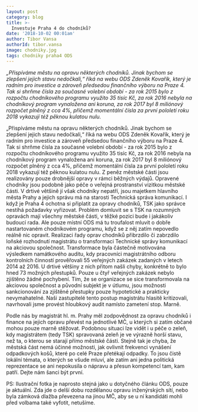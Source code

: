 ```yaml
---
layout: post
category: blog
title: >-  
  Investuje Praha 4 do chodníků?
date: '2018-10-02 00:01am'
author: Tibor Vansa
authorId: tibor.vansa
image: chodniky.jpg
tags: chodniky praha4 ODS
---
```


<i>„Přispíváme městu na opravu některých chodníků. Jinak bychom se zlepšení jejich stavu nedočkali,“ říká na webu ODS Zdeněk Kovařík, který je radním pro investice a zároveň předsedou finančního výboru na Praze 4. Tak si shrňme čísla za současné volební období - za rok 2015 bylo z rozpočtu chodníkového programu využito 35 tisíc Kč, za rok 2016 nebyla na chodníkový program vynaložena ani koruna, za rok 2017 byl 8 miliónový rozpočet plněný z cca 4%, přičemž momentální čísla za první pololetí roku 2018 vykazují též pěknou kulatou nulu. </i>


„Přispíváme městu na opravu některých chodníků. Jinak bychom se zlepšení jejich stavu nedočkali,“ říká na webu ODS Zdeněk Kovařík, který je radním pro investice a zároveň předsedou finančního výboru na Praze 4. Tak si shrňme čísla za současné volební období - za rok 2015 bylo z rozpočtu chodníkového programu využito 35 tisíc Kč, za rok 2016 nebyla na chodníkový program vynaložena ani koruna, za rok 2017 byl 8 miliónový rozpočet plněný z cca 4%, přičemž momentální čísla za první pololetí roku 2018 vykazují též pěknou kulatou nulu. Z peněz městské části jsou realizovány pouze drobnější opravy v rámci běžných výdajů. 
Opravené chodníky jsou podobně jako péče o veřejná prostranství vizitkou městské části. V drtivé většině jí však chodníky nepatří, jsou majetkem hlavního města Prahy a jejich správu má na starosti Technická správa komunikací. I když je Praha 4 ochotna si připlatit za opravy chodníků, TSK jako správce nestíhá požadavky vyřizovat. Problém domluvit se s TSK na rozumných opravách mají všechny městské části, v těžké pozici bude i jakákoliv budoucí rada. Ale pouze místní ODS má tu troufalost mluvit o dobře nastartovaném chodníkovém programu, když se z něj zatím nepovedlo reálně nic opravit. 
Realizaci řady oprav chodníků přibrzdilo či zabrzdilo loňské rozhodnutí magistrátu o transformaci Technické správy komunikací na akciovou společnost. Transformace byla částečně motivována výsledkem namátkového auditu, kdy pracovníci magistrátního odboru kontrolních činností prověřovali 55 veřejných zakázek zadaných v letech 2014 až 2016. U drtivé většiny z nich přitom našli chyby, konkrétně to bylo hned 73 možných přestupků. Pouze u čtyř veřejných zakázek nebylo zjištěno žádné pochybení. Tím, že se organizace se sice transformovala na akciovou společnost a původní subjekt je v útlumu, jsou možnosti sankcionování za zjištěné přestupky pouze hypotetické a prakticky nevymahatelné. Naši zastupitelé tento postup magistrátu hlasitě kritizovali, navrhovali jsme provést hloubkový audit namísto zametení stop. Marně. 

Podle nás by magistrát hl. m. Prahy měl zodpovědnost za opravu chodníků i finance na jejich opravu převést na jednotlivé MČ, u kterých si zatím občané mohou pouze marně stěžovat. Podobnou situaci lze vidět i u péče o zeleň, kdy magistrátem (tedy TSK) spravovaná zeleň je ve výrazně horší stavu, než ta, o kterou se starají přímo městské části. Stejně tak je chyba, že městská část nemá účinné možnosti, jak ovlivnit frekvenci vynášení odpadkových košů, které po celé Praze přetékají odpadky. To jsou čistě lokální témata, o kterých se všude mluví, ale zatím ani jedna politická reprezentace se ani nepokusila o nápravu a přesun kompetencí tam, kam patří. Dejte nám šanci být první.  

PS: Ilustrační fotka je naprosto stejná jako u dotyčného článku ODS, pouze je aktuální. Zda jde o delší dobu rozdělanou opravu inženýrských sítí, nebo byla zámková dlažba převezena  na jinou MČ, aby se u ní kandidáti mohli před volbama také vyfotit, netušíme.   

